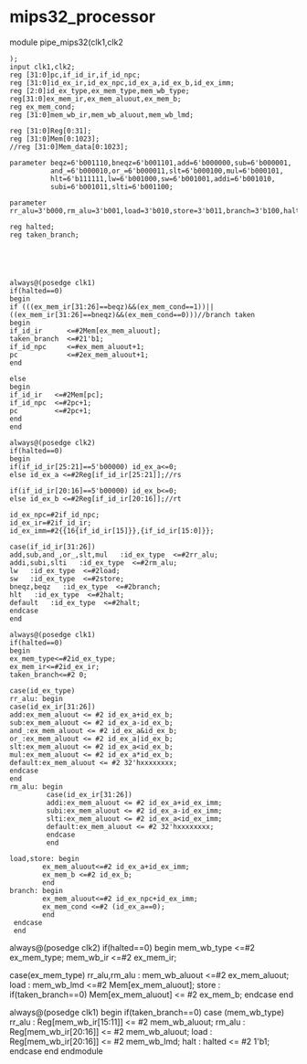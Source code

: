 # mips32_processor
module pipe_mips32(clk1,clk2

    );
    input clk1,clk2;
    reg [31:0]pc,if_id_ir,if_id_npc;
    reg [31:0]id_ex_ir,id_ex_npc,id_ex_a,id_ex_b,id_ex_imm;
    reg [2:0]id_ex_type,ex_mem_type,mem_wb_type;
    reg[31:0]ex_mem_ir,ex_mem_aluout,ex_mem_b;
    reg ex_mem_cond;
    reg [31:0]mem_wb_ir,mem_wb_aluout,mem_wb_lmd;
    
    reg [31:0]Reg[0:31];
    reg [31:0]Mem[0:1023];
    //reg [31:0]Mem_data[0:1023];
    
    parameter beqz=6'b001110,bneqz=6'b001101,add=6'b000000,sub=6'b000001,
              and_=6'b000010,or_=6'b000011,slt=6'b000100,mul=6'b000101,
              hlt=6'b111111,lw=6'b001000,sw=6'b001001,addi=6'b001010,
              subi=6'b001011,slti=6'b001100; 
    
    parameter rr_alu=3'b000,rm_alu=3'b001,load=3'b010,store=3'b011,branch=3'b100,halt=3'b101;
    
    reg halted;
    reg taken_branch;
    
    
    
    
    
    always@(posedge clk1)
    if(halted==0)
    begin
    if (((ex_mem_ir[31:26]==beqz)&&(ex_mem_cond==1))||((ex_mem_ir[31:26]==bneqz)&&(ex_mem_cond==0)))//branch taken
    begin
    if_id_ir      <=#2Mem[ex_mem_aluout];
    taken_branch  <=#21'b1;
    if_id_npc     <=#ex_mem_aluout+1;
    pc            <=#2ex_mem_aluout+1;
    end
    
    else
    begin
    if_id_ir   <=#2Mem[pc];
    if_id_npc  <=#2pc+1;
    pc         <=#2pc+1;
    end
    end
    
    always@(posedge clk2)
    if(halted==0)
    begin
    if(if_id_ir[25:21]==5'b00000) id_ex_a<=0;
    else id_ex_a <=#2Reg[if_id_ir[25:21]];//rs
    
    if(if_id_ir[20:16]==5'b00000) id_ex_b<=0;
    else id_ex_b <=#2Reg[if_id_ir[20:16]];//rt
    
    id_ex_npc=#2if_id_npc;
    id_ex_ir=#2if_id_ir;
    id_ex_imm=#2{{16{if_id_ir[15]}},{if_id_ir[15:0]}};
    
    case(if_id_ir[31:26])
    add,sub,and_,or_,slt,mul   :id_ex_type  <=#2rr_alu;
    addi,subi,slti   :id_ex_type  <=#2rm_alu;
    lw   :id_ex_type  <=#2load;
    sw   :id_ex_type  <=#2store;
    bneqz,beqz   :id_ex_type  <=#2branch;
    hlt   :id_ex_type  <=#2halt;
    default   :id_ex_type  <=#2halt;    
    endcase
    end
   
    always@(posedge clk1)
    if(halted==0)
    begin
    ex_mem_type<=#2id_ex_type;
    ex_mem_ir<=#2id_ex_ir;
    taken_branch<=#2 0;
   
    case(id_ex_type)
    rr_alu: begin
    case(id_ex_ir[31:26])
    add:ex_mem_aluout <= #2 id_ex_a+id_ex_b;
    sub:ex_mem_aluout <= #2 id_ex_a-id_ex_b;
    and_:ex_mem_aluout <= #2 id_ex_a&id_ex_b;
    or_:ex_mem_aluout <= #2 id_ex_a|id_ex_b;
    slt:ex_mem_aluout <= #2 id_ex_a<id_ex_b;
    mul:ex_mem_aluout <= #2 id_ex_a*id_ex_b;
    default:ex_mem_aluout <= #2 32'hxxxxxxxx;
    endcase
    end
    rm_alu: begin
             case(id_ex_ir[31:26])
             addi:ex_mem_aluout <= #2 id_ex_a+id_ex_imm;
             subi:ex_mem_aluout <= #2 id_ex_a-id_ex_imm;
             slti:ex_mem_aluout <= #2 id_ex_a<id_ex_imm;
             default:ex_mem_aluout <= #2 32'hxxxxxxxx;
             endcase
             end
             
    load,store: begin
            ex_mem_aluout<=#2 id_ex_a+id_ex_imm;
            ex_mem_b <=#2 id_ex_b;
            end
    branch: begin
            ex_mem_aluout<=#2 id_ex_npc+id_ex_imm;
            ex_mem_cond <=#2 (id_ex_a==0);
            end        
     endcase
     end



   always@(posedge clk2)
   if(halted==0)
   begin
   mem_wb_type <=#2 ex_mem_type;
   mem_wb_ir <=#2 ex_mem_ir;

   case(ex_mem_type)
   rr_alu,rm_alu : mem_wb_aluout <=#2 ex_mem_aluout;
   load : mem_wb_lmd <=#2 Mem[ex_mem_aluout];
   store : if(taken_branch==0) Mem[ex_mem_aluout] <= #2 ex_mem_b;
   endcase
   end

   always@(posedge clk1)
   begin
   if(taken_branch==0)
   case (mem_wb_type)
   rr_alu : Reg[mem_wb_ir[15:11]] <= #2 mem_wb_aluout;
   rm_alu : Reg[mem_wb_ir[20:16]] <= #2 mem_wb_aluout;
   load : Reg[mem_wb_ir[20:16]]    <= #2 mem_wb_lmd;
   halt : halted <= #2 1'b1;
   endcase
   end
   endmodule
